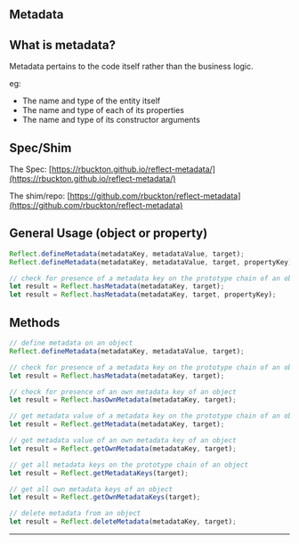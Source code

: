 ## Metadata

## What is metadata?

Metadata pertains to the code itself rather than the business logic.

eg:

- The name and type of the entity itself
- The name and type of each of its properties
- The name and type of its constructor arguments

## Spec/Shim

The Spec: [https://rbuckton.github.io/reflect-metadata/](https://rbuckton.github.io/reflect-metadata/)

The shim/repo: [https://github.com/rbuckton/reflect-metadata](https://github.com/rbuckton/reflect-metadata)

## General Usage (object or property)

```javascript
Reflect.defineMetadata(metadataKey, metadataValue, target);
Reflect.defineMetadata(metadataKey, metadataValue, target, propertyKey);

// check for presence of a metadata key on the prototype chain of an object or property
let result = Reflect.hasMetadata(metadataKey, target);
let result = Reflect.hasMetadata(metadataKey, target, propertyKey);
```

## Methods

```javascript
// define metadata on an object
Reflect.defineMetadata(metadataKey, metadataValue, target);

// check for presence of a metadata key on the prototype chain of an object
let result = Reflect.hasMetadata(metadataKey, target);

// check for presence of an own metadata key of an object
let result = Reflect.hasOwnMetadata(metadataKey, target);

// get metadata value of a metadata key on the prototype chain of an object
let result = Reflect.getMetadata(metadataKey, target);

// get metadata value of an own metadata key of an object
let result = Reflect.getOwnMetadata(metadataKey, target);

// get all metadata keys on the prototype chain of an object
let result = Reflect.getMetadataKeys(target);

// get all own metadata keys of an object
let result = Reflect.getOwnMetadataKeys(target);

// delete metadata from an object
let result = Reflect.deleteMetadata(metadataKey, target);
```

---
